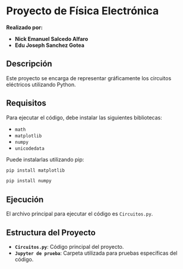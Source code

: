 # Proyecto de Física Electrónica

**Realizado por:**  
- **Nick Emanuel Salcedo Alfaro**  
- **Edu Joseph Sanchez Gotea**

## Descripción

Este proyecto se encarga de representar gráficamente los circuitos eléctricos utilizando Python.

## Requisitos

Para ejecutar el código, debe instalar las siguientes bibliotecas:

- `math`
- `matplotlib`
- `numpy`
- `unicodedata`

Puede instalarlas utilizando pip:

```sh
pip install matplotlib 
```

```sh
pip install numpy
```

## Ejecución

El archivo principal para ejecutar el código es `Circuitos.py`.

## Estructura del Proyecto

- **`Circuitos.py`**: Código principal del proyecto.
- **`Jupyter de prueba`**: Carpeta utilizada para pruebas específicas del código.